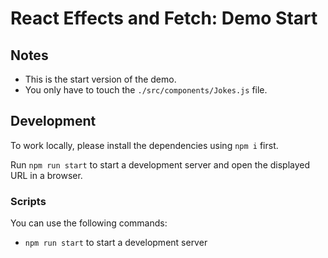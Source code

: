 # React Effects and Fetch: Demo Start

## Notes

- This is the start version of the demo.
- You only have to touch the `./src/components/Jokes.js` file.

## Development

To work locally, please install the dependencies using `npm i` first.

Run `npm run start` to start a development server and open the displayed URL in a browser.



### Scripts

You can use the following commands:

- `npm run start` to start a development server
